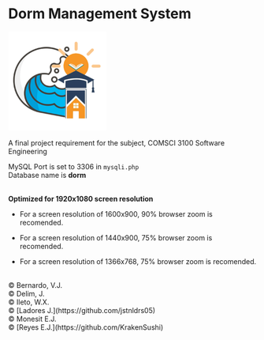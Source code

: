 # Dorm Management System
<img src="logo.png" width=200px>

A final project requirement for the subject, COMSCI 3100 Software Engineering

MySQL Port is set to 3306 in ``mysqli.php`` <br>
Database name is <b>dorm</b><br><br>

<b>Optimized for 1920x1080 screen resolution</b><br>

* For a screen resolution of 1600x900, 90% browser zoom is recomended.

* For a screen resolution of 1440x900, 75% browser zoom is recomended.

* For a screen resolution of 1366x768, 75% browser zoom is recomended.

<br>
&#169; Bernardo, V.J. <br>
&#169; Delim, J. <br>
&#169; Ileto, W.X. <br>
&#169; [Ladores J.](https://github.com/jstnldrs05) <br>
&#169; Monesit E.J. <br>
&#169; [Reyes E.J.](https://github.com/KrakenSushi) <br><br>
